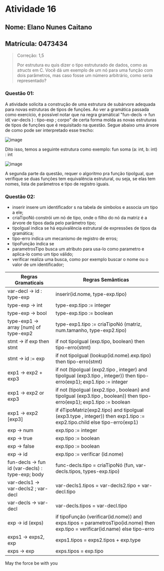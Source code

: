 # Atividade 16
## Nome: Elano Nunes Caitano
## Matrícula: 0473434

> Correção: 1,5
> 
> Por estrutura eu quis dizer o tipo estruturado de dados, como as _structs_ em C. Você dá um exemplo de um nó para uma função com dois parâmetros, mas
> caso fosse um número arbitrário, como seria representado?

### Questão 01:

A atividade solicita a construção de uma estrutura de subárvore adequada para novas estruturas de tipos de funções. Ao ver a gramática passada como exercício, é possível notar que na regra gramátical "fun-decls -> fun id( var-decls ) : tipo-exp ; corpo" de certa forma molda as novas estruturas de tipos de funções que é requisitado na questão. Segue abaixo uma árvore de como pode ser interpretado esse trecho:

 ![image](https://drive.google.com/uc?export=view&id=1W_bhLOqje2DsJjwecfkvKzmmVZIHJuz_)

Dito isso, temos a seguinte estrutura como exemplo: fun soma (a: int, b: int) : int

 ![image](https://drive.google.com/uc?export=view&id=1hLebSbE9GIXPcuh9151la76kUUfMVOFO)
 
 A segunda parte da questão, requer o algoritmo pra função tipoIgual, que verifique se duas funções tem equivalência estrutural, ou seja, se elas tem nomes, lista de parâmetros e tipo de registro iguais.


### Questão 02:

* inserir insere um identificador s na tabela de simbolos e associa um tipo a ele; 
* criaTipoNó constrói um nó de tipo, onde o filho do nó da matriz é a árvore de tipos dada pelo parâmetro tipo; 
* tipoIgual indica se há equivalência estrutural de expressões de tipos da gramática;
* tipo-erro indica um mecanismo de registro de erros;
* tipoFunção indica se 
* parametrosTipo busca um atributo para usa-lo como parametro e aplica-lo como um tipo válido;
* verificar realiza uma busca, como por exemplo buscar o nome ou o valor de um identificador;

| Regras Gramaticais                 | Regras Semânticas                         |   
|------------------------------------|-------------------------------------------|
| var-decl -> id : type-exp            | inserir(id.nome, type-exp.tipo)           |  
| type-exp -> int                    | type-exp.tipo := integer                 |   
| type-exp -> bool                   | type-exp.tipo := boolean                 |
| type-exp1 -> array [num] of type-exp2 | type-exp1.tipo := criaTipoNó (matriz, num.tamanho, type-exp2.tipo) |  
| stmt -> if exp then stmt | if not tipoIgual (exp.tipo, boolean) then tipo-erro(stmt) |   
| stmt -> id := exp      | if not tipoIgual (lookup(id.nome).exp.tipo) then tipo-erro(stmt) |
| exp1 -> exp2 + exp3 | if not (tipoIgual (exp2.tipo , integer) and tipoIgual (exp3.tipo , integer)) then tipo-erro(exp1); exp1.tipo := integer |
| exp1 -> exp2 or exp3 | if not (tipoIgual (exp2.tipo , boolean) and tipoIgual (exp3.tipo , boolean)) then tipo-erro(exp1); exp1.tipo := boolean |
| exp1 -> exp2 [exp3] | if éTipoMatriz(exp2.tipo) and tipoIgual (exp3.type , integer)) then exp1.tipo := exp2.tipo.child else tipo-erro(exp1) |
| exp -> num | exp.tipo := integer |
| exp -> true | exp.tipo := boolean |
| exp -> false | exp.tipo := boolean |
| exp -> id | exp.tipo := verificar (id.nome) |
| fun-decls -> fun id (var-decls) : type-exp; body | func-decls.tipo = criaTipoNó (fun, var-decls.tipos, types-exp.tipo) |
| var-decls1 -> var-decls2 ; var-decl                | var-decls1.tipos = var-decls2.tipo + var-decl.tipo  |
| var-decls -> var-decl          | var-decls.tipos = var-decl.tipo |
| exp -> id (exps)               | if tipoFunção (verificar(id.nome)) and exps.tipos = parametrosTipo(id.nome) then exp.tipo = verificar(id.name) else tipo-erro |
| exps1 -> exps2, exp | exps1.tipos = exps2.tipos + exp.type |
| exps -> exp | exps.tipos = exp.tipo |

May the force be with you
